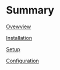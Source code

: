 # Summary

[Ovewview](./overview.md)

[Installation](./installation.md)

[Setup](./setup.md)

[Configuration](./configuration.md)

